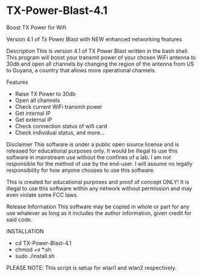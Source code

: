# TX-Power-Blast-4.1
Boost TX Power for Wifi

Version 4.1 of Tx Power Blast with NEW enhanced networking features

Description
This is version 4.1 of TX Power Blast written in the bash shell. This program will boost your transmit power of your chosen WiFi antenna to 30db and open all channels by changing the region of the antenna from US to Guyana, a country that allows more operational channels.

Features
- Raise TX Power to 30db 
- Open all channels 
- Check current WiFi transmit power 
- Get internal IP 
- Get external IP 
- Check connection status of wifi card 
- Check individual status, and more...

Disclaimer
This software is under a public open source license and is released for educational purposes only. It would be illegal to use this software in mainstream use without the confines of a lab. I am not responsible for the method of use by the end-user. I will assume no legally responsibility for how anyone chooses to use this software.

This is created for educational purposes and proof of concept ONLY! It is illegal to use this software within any network without permission and may even violate some FCC laws.

Release Information
This software may be copied in whole or part for any use whatever as long as it includes the author information, given credit for said code.

INSTALLATION
- cd TX-Power-Blast-4.1
- chmod +x *.sh
- sudo ./install.sh

PLEASE NOTE: This script is setup for wlan1 and wlan2 respectively.
